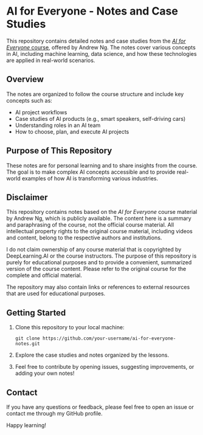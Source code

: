 # AI for Everyone - Notes and Case Studies

This repository contains detailed notes and case studies from the [*AI for Everyone* course](https://www.deeplearning.ai/courses/ai-for-everyone/), offered by Andrew Ng. The notes cover various concepts in AI, including machine learning, data science, and how these technologies are applied in real-world scenarios.

## Overview

The notes are organized to follow the course structure and include key concepts such as:

- AI project workflows
- Case studies of AI products (e.g., smart speakers, self-driving cars)
- Understanding roles in an AI team
- How to choose, plan, and execute AI projects

## Purpose of This Repository

These notes are for personal learning and to share insights from the course. The goal is to make complex AI concepts accessible and to provide real-world examples of how AI is transforming various industries.

## Disclaimer

This repository contains notes based on the *AI for Everyone* course material by Andrew Ng, which is publicly available. The content here is a summary and paraphrasing of the course, not the official course material. All intellectual property rights to the original course material, including videos and content, belong to the respective authors and institutions.

I do not claim ownership of any course material that is copyrighted by DeepLearning.AI or the course instructors. The purpose of this repository is purely for educational purposes and to provide a convenient, summarized version of the course content. Please refer to the original course for the complete and official material.

The repository may also contain links or references to external resources that are used for educational purposes.

## Getting Started

1. Clone this repository to your local machine:
    ```
    git clone https://github.com/your-username/ai-for-everyone-notes.git
    ```

2. Explore the case studies and notes organized by the lessons.

3. Feel free to contribute by opening issues, suggesting improvements, or adding your own notes!

## Contact

If you have any questions or feedback, please feel free to open an issue or contact me through my GitHub profile.

Happy learning!

